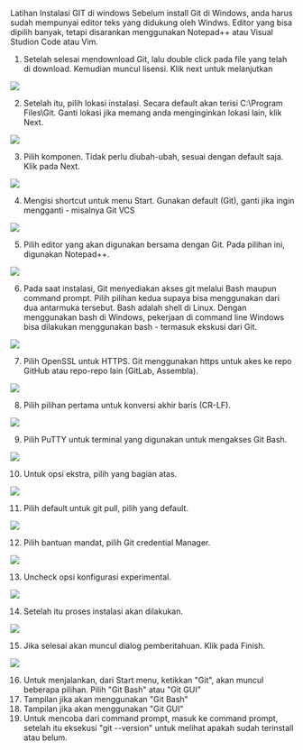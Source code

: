 Latihan Instalasi GIT di windows
Sebelum install Git di Windows, anda harus sudah mempunyai editor teks yang didukung oleh Windws. Editor yang bisa dipilih banyak, tetapi disarankan menggunakan Notepad++ atau Visual Studion Code atau Vim.

1. Setelah selesai mendownload Git, lalu double click pada file yang telah di download. Kemudian muncul lisensi. Klik next untuk melanjutkan

![](image/latihan/001.png)

2. Setelah itu, pilih lokasi instalasi. Secara default akan terisi C:\Program Files\Git. Ganti lokasi jika memang anda menginginkan lokasi lain, klik Next.

![](image/latihan/002.png)

3. Pilih komponen. Tidak perlu diubah-ubah, sesuai dengan default saja. Klik pada Next.

![](image/latihan/003.png)

4. Mengisi shortcut untuk menu Start. Gunakan default (Git), ganti jika ingin mengganti - misalnya Git VCS

![](image/latihan/004.png)

5. Pilih editor yang akan digunakan bersama dengan Git. Pada pilihan ini, digunakan Notepad++.

![](image/latihan/005.png)

6. Pada saat instalasi, Git menyediakan akses git melalui Bash maupun command prompt. Pilih pilihan kedua supaya bisa menggunakan dari dua antarmuka tersebut. Bash adalah shell di Linux. Dengan menggunakan bash di Windows, pekerjaan di command line Windows bisa dilakukan menggunakan bash - termasuk ekskusi dari Git.

![](image/latihan/006.png)

7. Pilih OpenSSL untuk HTTPS. Git menggunakan https untuk akes ke repo GitHub atau repo-repo lain (GitLab, Assembla).

![](image/latihan/007.png)

8. Pilih pilihan pertama untuk konversi akhir baris (CR-LF).

![](image/latihan/008.png)

9. Pilih PuTTY untuk terminal yang digunakan untuk mengakses Git Bash.

![](image/latihan/009.png)

10. Untuk opsi ekstra, pilih yang bagian atas.

![](image/latihan/010.png)

11. Pilih default untuk git pull, pilih yang default.

![](image/latihan/011.png)

12. Pilih bantuan mandat, pilih Git credential Manager.

![](image/latihan/012.png)

13. Uncheck opsi konfigurasi experimental.

![](image/latihan/013.png)

14. Setelah itu proses instalasi akan dilakukan.

![](image/latihan/014.png)

15. Jika selesai akan muncul dialog pemberitahuan. Klik pada Finish.

![](image/latihan/015.png)

16. Untuk menjalankan, dari Start menu, ketikkan "Git", akan muncul beberapa pilihan. Pilih "Git Bash" atau "Git GUI”
17. Tampilan jika akan menggunakan "Git Bash"
18. Tampilan jika akan menggunakan "Git GUI"
19. Untuk mencoba dari command prompt, masuk ke command prompt, setelah itu eksekusi "git --version" untuk melihat apakah sudah terinstall atau belum.